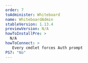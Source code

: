 ```yaml
---
order: 7
toAdminister: Whiteboard
name: WhiteboardAdmin
stableVersion: 1.13.4
previewVersion: N/A
howToInstallPre: >
  N/A
howToConnect: >
   Every cmdlet forces Auth prompt
PS7: "No"
---
```


